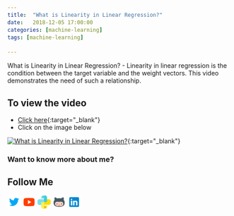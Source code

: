 ```yaml
---
title:  "What is Linearity in Linear Regression?"
date:   2018-12-05 17:00:00
categories: [machine-learning]
tags: [machine-learning]

---
```


What is Linearity in Linear Regression? - Linearity in linear regression is the condition between the target variable and the weight vectors. This video demonstrates the need of such a relationship.


## To view the video
* [Click here](https://youtu.be/Yg2UHKOvsmI){:target="_blank"}
* Click on the image below

[![What is Linearity in Linear Regression?](http://img.youtube.com/vi/Yg2UHKOvsmI/0.jpg)](http://www.youtube.com/watch?v=Yg2UHKOvsmI){:target="_blank"}

### Want to know more about me?
## Follow Me
<a href="https://twitter.com/_bhaveshbhatt" target="_blank"><img class="ai-subscribed-social-icon" src="/assets/images/tw.png" width="30"></a>
<a href="https://www.youtube.com/bhaveshbhatt8791/" target="_blank"><img class="ai-subscribed-social-icon" src="/assets/images/ytb.png" width="30"></a>
<a href="https://www.youtube.com/PythonTricks/" target="_blank"><img class="ai-subscribed-social-icon" src="/assets/images/python_logo.png" width="30"></a>
<a href="https://github.com/bhattbhavesh91" target="_blank"><img class="ai-subscribed-social-icon" src="/assets/images/gthb.png" width="30"></a>
<a href="https://www.linkedin.com/in/bhattbhavesh91/" target="_blank"><img class="ai-subscribed-social-icon" src="/assets/images/lnkdn.png" width="30"></a>
